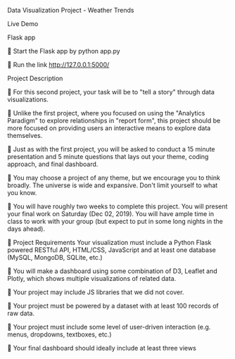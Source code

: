 Data Visualization Project - Weather Trends

Live Demo 

Flask app

	Start the Flask app by python app.py 

	Run the link http://127.0.0.1:5000/

Project Description 

	For this second project, your task will be to "tell a story" through data visualizations.

	Unlike the first project, where you focused on using the "Analytics Paradigm" to explore relationships in "report form", this project should be more focused on providing users an interactive means to explore data themselves.

	Just as with the first project, you will be asked to conduct a 15 minute presentation and 5 minute questions that lays out your theme, coding approach, and final dashboard.

	You may choose a project of any theme, but we encourage you to think broadly. The universe is wide and expansive. Don't limit yourself to what you know.

	You will have roughly two weeks to complete this project. You will present your final work on Saturday (Dec 02, 2019). You will have ample time in class to work with your group (but expect to put in some long nights in the days ahead).

	Project Requirements Your visualization must include a Python Flask powered RESTful API, HTML/CSS, JavaScript and at least one database (MySQL, MongoDB, SQLite, etc.)

	You will make a dashboard using some combination of D3, Leaflet and Plotly, which shows multiple visualizations of related data.

	Your project may include JS libraries that we did not cover.

	Your project must be powered by a dataset with at least 100 records of raw data.

	Your project must include some level of user-driven interaction (e.g. menus, dropdowns, textboxes, etc.)

	Your final dashboard should ideally include at least three views


